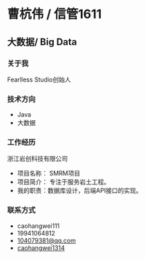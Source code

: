 
# <i class="fa fa-user-circle" aria-hidden="true"></i> 曹杭伟 / 信管1611
## 大数据/ Big Data


### <i class="fa fa-bookmark" aria-hidden="true"></i> 关于我
<i class="fa fa-star" aria-hidden="true"></i> Fearlless Studio创始人

### <i class="fa fa-bookmark" aria-hidden="true"></i> 技术方向
+ Java
+ 大数据

### <i class="fa fa-bookmark" aria-hidden="true"></i> 工作经历
<i class="fa fa-users" aria-hidden="true"></i> 浙江岩创科技有限公司
+ <i class="fa fa-product-hunt" aria-hidden="true"></i> 项目名称： SMRM项目
+ <i class="fa fa-book" aria-hidden="true"></i> 项目简介： 专注于服务岩土工程。
+ <i class="fa fa-newspaper-o" aria-hidden="true"></i> 我的职责：数据库设计，后端API接口的实现。
  


### <i class="fa fa-bookmark" aria-hidden="true"></i> 联系方式
+ <i class="fa fa-weixin"></i> caohangwei111
+ <i class="fa fa-phone-square" aria-hidden="true"></i> 19941064812
+ <i class="fa fa-envelope" aria-hidden="true"></i>  104079381@qq.com
+ <i class="fa fa-github" aria-hidden="true"></i>  [caohangwei1314](https://github.com/caohangwei1314)

<head> 
    <script defer src="https://use.fontawesome.com/releases/v5.0.13/js/all.js"></script> 
    <script defer src="https://use.fontawesome.com/releases/v5.0.13/js/v4-shims.js"></script> 
</head> 
<link rel="stylesheet" href="https://use.fontawesome.com/releases/v5.0.13/css/all.css">
